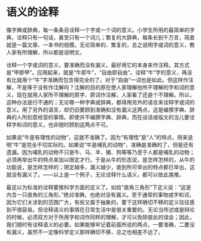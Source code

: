 # 语义的诠释

像字典或辞典，每一条条目诠释一个字或一个词的意义。小学生所用的最简单的字典，诠释只有一句话，甚至只有一个词儿；繁复的大辞典，每条长到千万言，简直就是一篇文章、一本书的规模。无论简单的、繁复的，总之说明字或词的意义，教人家有所理解，所以都是说明文。

诠释一个字或词的意义，要准确而没有漏义，最好用它的本身来作注释。其方式是“甲即甲”。应用起来，就是“牛即牛”，“自由即自由”。诠释“牛”字的意义，再没有比就用个“牛”字准确而包含得完全的了。对于“自由”一词也是如此。但这样作注解，不是等于没有作注解吗？注解的目的原在使人家理解他所不理解的字和词的意义，现在就用人家所不理解的原字、原词作注解，人家看了还是个不理解。所以，这种办法是行不通的；无论哪一种字典或辞典，都得用另外的语言来诠释字或词的意义。用了另外的语言，却仍旧要顾到准确和没有漏义这两点，这是编撰字典、辞典的人所刻意经营的事情。即使并不编撰字典、辞典，而在谈话或临文的当儿要诠释字和词的意义，也非随时顾到这两点不可。

如果说“牛是有理性的动物”，这就不准确了。因为“有理性”是“人”的特点，用来说明“牛”是完全不切实际的。如果说“牛是哺乳的动物”，准确是准确的了，但是还有遗漏。因为哺乳的动物不只是牛、马、羊、猪、狗等等乃至于人都是哺乳的动物；必须再举出牛的特点来加以限定才行。于是从牛的形态说，是怎样怎样的，从牛的功能说，是怎样怎样的；限定越多，漏义越少，直到所可举出的特点都已举出，这就没有漏义了。——以上是一个例子，无论诠释什么语义，都可以依此类推。

最足以为标准的诠释要推科学方面的定义了。如给“直角三角形”下定义说：“这是内含一只直角的三角形。”绝对准确，也绝对没有漏义。至于通常的事物或字和词，因为它们关涉到的范围广大，有些又属于抽象的，要下这样确切不移的定义往往感到不很容易。但诠释语义的事情在日常生活中是很关重要的。无论当传述或是辩论的时候，必须双方对于所用字和词作同样的理解，才可以免除彼此的误会；因此，我们随时有诠释语义的必要。如果能够牢记着前面所说的两点，一要准确，二要没有漏义，虽然不一定像科学定义那样确切不移，总之也相差不远了。